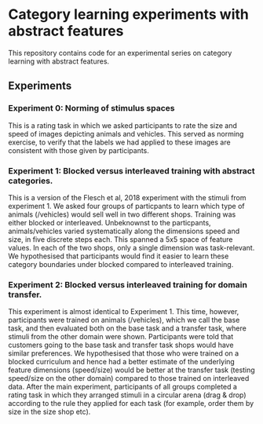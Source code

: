 # Category learning experiments with abstract features
This repository contains code for an experimental series on category learning with abstract features.

## Experiments
### Experiment 0: Norming of stimulus spaces
This is a rating task in which we asked participants to rate the size and speed of images depicting animals and vehicles. This served as norming exercise, to verify that the labels we had applied to these images are consistent with those given by participants.

### Experiment 1: Blocked versus interleaved training with abstract categories.
This is a version of the Flesch et al, 2018 experiment with the stimuli from experiment 1. We asked four groups of particpants to learn which type of animals (/vehicles) would sell well in two different shops. Training was either blocked or interleaved. Unbeknownst to the particpants, animals/vehicles varied systematically along the dimensions speed and size, in five discrete steps each. This spanned a 5x5 space of feature values. In each of the two shops, only a single dimension was task-relevant. We hypothesised that participants would find it easier to learn these category boundaries under blocked compared to interleaved training.

### Experiment 2: Blocked versus interleaved training for domain transfer.
This experiment is almost identical to Experiment 1. This time, however, participants were trained on animals (/vehicles), which we call the base task, and then evaluated both on the base task and a transfer task, where stimuli from the other domain were shown. Participants were told that customers going to the base task and transfer task shops would have similar preferences. We hypothesised that those who were trained on a blocked curriculum and hence had a better estimate of the underlying feature dimensions (speed/size) would be better at the transfer task (testing speed/size on the other domain) compared to those trained on interleaved data. After the main experiment, participants of all groups completed a rating task in which they arranged stimuli in a circular arena (drag & drop) according to the rule they applied for each task (for example, order them by size in the size shop etc).
